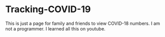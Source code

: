 # Tracking-COVID-19
This is just a page for family and friends to view COVID-18 numbers.
 I am not a programmer.
 I learned all this on youtube.
